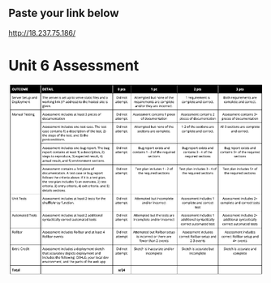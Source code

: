 ## Paste your link below

http://18.237.75.186/

# Unit 6 Assessment
![Unit6Rubric](https://github.com/GravviSoft/unit_6_assessment/blob/main/Unit6Rubric.png)
